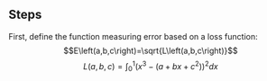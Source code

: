 ## Steps
First, define the function measuring error based on a loss function:
$$E\left(a,b,c\right)=\sqrt{L\left(a,b,c\right)}$$
$$L\left(a,b,c\right)=\int_0^1\left(x^3-\left(a+bx+c^2\right)\right)^2dx$$